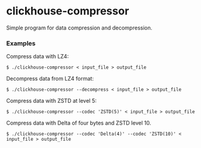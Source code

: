 
# clickhouse-compressor 

Simple program for data compression and decompression.

### Examples

Compress data with LZ4:
```
$ ./clickhouse-compressor < input_file > output_file
```

Decompress data from LZ4 format:
```
$ ./clickhouse-compressor --decompress < input_file > output_file
```

Compress data with ZSTD at level 5:

```
$ ./clickhouse-compressor --codec 'ZSTD(5)' < input_file > output_file
```

Compress data with Delta of four bytes and ZSTD level 10.

```
$ ./clickhouse-compressor --codec 'Delta(4)' --codec 'ZSTD(10)' < input_file > output_file
```
